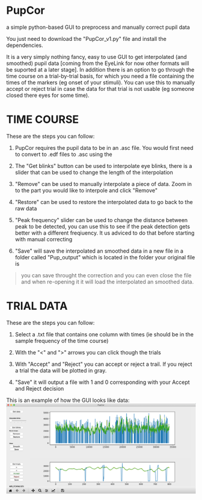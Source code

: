# PupCor
a simple python-based GUI to preprocess and manually correct pupil data 

You just need to download the "PupCor_v1.py" file and install the dependencies.

It is a very simply nothing fancy, easy to use GUI to get interpolated (and smoothed) pupil data [coming from the EyeLink for now other formats will be suported at a later stage]. In addition there is an option to go through the time course on a trial-by-trial basis, for which you need a file containing the times of the markers (eg onset of your stimuli). You can use this to manually accept or reject trial in case the data for that trial is not usable (eg someone closed there eyes for some time).

# TIME COURSE
These are the steps you can follow:

1) PupCor requires the pupil data to be in an .asc file. You would first need to convert to .edf files to .asc using the 

2) The "Get blinks" button can be used to interpolate eye blinks, there is a slider that can be used to change the length of the interpolation

3) "Remove" can be used to manually interpolate a piece of data. Zoom in to the part you would like to interpole and click "Remove"

4) "Restore" can be used to restore the interpolated data to go back to the raw data

5) "Peak frequency" slider can be used to change the distance between peak to be detected, you can use this to see if the peak detection gets better with a different freqiuency. It us adviced to do that before starting with manual correcting

6) "Save" will save the interpolated an smoothed data in a new file in a folder called "Pup_output" which is located in the folder your original file is

> you can save throught the correction and you can even close the file and when re-opening it it will load the interpolated an smoothed data.

# TRIAL DATA
These are the steps you can follow:

1) Select a .txt file that contains one column with times (ie should be in the sample frequency of the time course)

2) With the "<" and ">" arrows you can click though the trials

3) With "Accept" and "Reject" you can accept or reject a trail. If you reject a trial the data will be plotted in gray.

4) "Save" it will output a file with 1 and 0 corresponding with your Accept and Reject decision

This is an example of how the GUI looks like data:
![Example 1](Pup_example.png)
